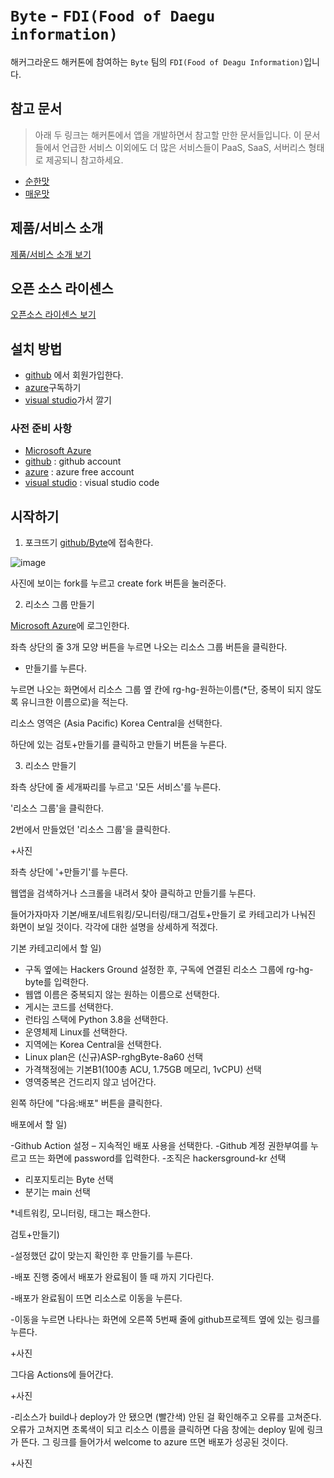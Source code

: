 # `Byte` - `FDI(Food of Daegu information)`

해커그라운드 해커톤에 참여하는 `Byte` 팀의 `FDI(Food of Deagu Information)`입니다.

## 참고 문서

> 아래 두 링크는 해커톤에서 앱을 개발하면서 참고할 만한 문서들입니다. 이 문서들에서 언급한 서비스 이외에도 더 많은 서비스들이 PaaS, SaaS, 서버리스 형태로 제공되니 참고하세요.

- [순한맛](./REFERENCES_BASIC.md)
- [매운맛](./REFERENCES_ADVANCED.md)

## 제품/서비스 소개

<!-- 아래 링크는 지우지 마세요 -->
[제품/서비스 소개 보기](TOPIC.md)
<!-- 위 링크는 지우지 마세요 -->

## 오픈 소스 라이센스

<!-- 아래 링크는 지우지 마세요 -->
[오픈소스 라이센스 보기](./LICENSE)
<!-- 위 링크는 지우지 마세요 -->

## 설치 방법
- [github](https://github.com) 에서 회원가입한다.
- [azure](azure.microsoft.com)구독하기
- [visual studio](http://visualstudio.microsoft.com)가서 깔기


### 사전 준비 사항

- [Microsoft Azure](https://portal.azure.com)
- [github](https://github.com) : github account
- [azure](azure.microsoft.com) : azure free account
- [visual studio](http://visualstudio.microsoft.com) : visual studio code

## 시작하기
1. 포크뜨기
[github/Byte](https://github.com/hackersground-kr/Byte)에 접속한다.

![image](https://github.com/hackersground-kr/Byte/assets/106953846/b510bc95-4e65-4fcf-bc5b-73c73583fd2e)



사진에 보이는 fork를 누르고 create fork 버튼을 눌러준다.

2. 리소스 그룹 만들기

[Microsoft Azure](https://portal.azure.com)에 로그인한다.

좌측 상단의 줄 3개 모양 버튼을 누르면 나오는 리소스 그룹 버튼을 클릭한다.

+ 만들기를 누른다.

누르면 나오는 화면에서 리소스 그룹 옆 칸에 rg-hg-원하는이름(*단, 중복이 되지 않도록 유니크한 이름으로)을 적는다.

리소스 영역은 (Asia Pacific) Korea Central을 선택한다.

하단에 있는 검토+만들기를 클릭하고 만들기 버튼을 누른다.

3. 리소스 만들기

좌측 상단에 줄 세개짜리를 누르고 '모든 서비스'를 누른다.

'리소스 그룹'을 클릭한다.

2번에서 만들었던 '리소스 그룹'을 클릭한다.

+사진

좌측 상단에 '+만들기'를 누른다.

웹앱을 검색하거나 스크롤을 내려서 찾아 클릭하고 만들기를 누른다.

들어가자마자 기본/배포/네트워킹/모니터링/태그/검토+만들기 로 카테고리가 나눠진 화면이 보일 것이다. 각각에 대한 설명을 상세하게 적겠다.

기본 카테고리에서 할 일)

- 구독 옆에는 Hackers Ground 설정한 후, 구독에 연결된 리소스 그룹에 rg-hg-byte를 입력한다.
- 웹앱 이름은 중복되지 않는 원하는 이름으로 선택한다.
- 게시는 코드를 선택한다.
- 런타임 스택에 Python 3.8을 선택한다.
- 운영체제 Linux를 선택한다.
- 지역에는 Korea Central을 선택한다.
- Linux plan은 (신규)ASP-rghgByte-8a60 선택
- 가격책정에는 기본B1(100총 ACU, 1.75GB 메모리, 1vCPU) 선택
- 영역중복은 건드리지 않고 넘어간다.

왼쪽 하단에 "다음:배포" 버튼을 클릭한다.
  
배포에서 할 일)

-Github Action 설정 – 지속적인 배포 사용을 선택한다.
-Github 계정 권한부여를 누르고 뜨는 화면에 password를 입력한다.
-조직은 hackersground-kr 선택
- 리포지토리는 Byte 선택
- 분기는 main 선택

*네트워킹, 모니터링, 태그는 패스한다.

검토+만들기)

-설정했던 값이 맞는지 확인한 후 만들기를 누른다. 

-배포 진행 중에서 배포가 완료됨이 뜰 때 까지 기다린다.

-배포가 완료됨이 뜨면 리소스로 이동을 누른다.

-이동을 누르면 나타나는 화면에 오른쪽 5번째 줄에 github프로젝트 옆에 있는 링크를 누른다.

+사진

그다음 Actions에 들어간다.

+사진

-리소스가 build나 deploy가 안 됐으면 (빨간색) 안된 걸 확인해주고 오류를 고쳐준다. 오류가 고쳐지면 초록색이 되고 리소스 이름을 클릭하면 다음 창에는 deploy 밑에 링크가 뜬다. 
그 링크를 들어가서 welcome to azure 뜨면 배포가 성공된 것이다. 

+사진


